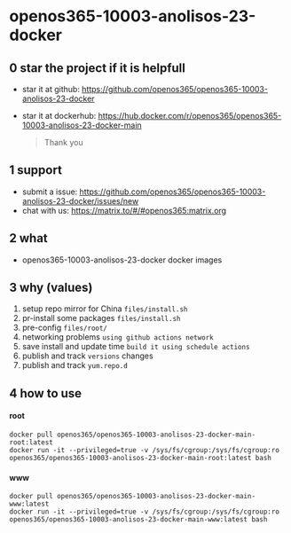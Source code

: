 # openos365-10003-anolisos-23-docker

## 0 star the project if it is helpfull

* star it at github: https://github.com/openos365/openos365-10003-anolisos-23-docker
* star it at dockerhub: https://hub.docker.com/r/openos365/openos365-10003-anolisos-23-docker-main

  > Thank you

## 1 support

* submit a issue: https://github.com/openos365/openos365-10003-anolisos-23-docker/issues/new
* chat with us: https://matrix.to/#/#openos365:matrix.org

## 2 what

* openos365-10003-anolisos-23-docker docker images
  
## 3 why (values)

1. setup repo mirror for China `files/install.sh`
1. pr-install some packages `files/install.sh`
1. pre-config `files/root/`
1. networking problems `using github actions network`
1. save install and update time `build it using schedule actions`
1. publish and track `versions` changes
1. publish and track `yum.repo.d`

## 4 how to use

#### root
```
docker pull openos365/openos365-10003-anolisos-23-docker-main-root:latest
docker run -it --privileged=true -v /sys/fs/cgroup:/sys/fs/cgroup:ro openos365/openos365-10003-anolisos-23-docker-main-root:latest bash
```
#### www

```
docker pull openos365/openos365-10003-anolisos-23-docker-main-www:latest
docker run -it --privileged=true -v /sys/fs/cgroup:/sys/fs/cgroup:ro openos365/openos365-10003-anolisos-23-docker-main-www:latest bash
```
